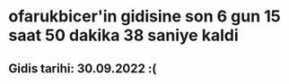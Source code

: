 # ofarukbicer'in gidisine son 6 gun 15 saat 50 dakika 38 saniye kaldi

## Gidis tarihi: 30.09.2022 :(